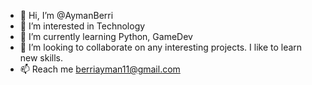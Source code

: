 - 👋 Hi, I’m @AymanBerri
- 👀 I’m interested in Technology
- 🌱 I’m currently learning Python, GameDev
- 💞️ I’m looking to collaborate on any interesting projects. I like to learn new skills.
- 📫 Reach me berriayman11@gmail.com

<!---
AymanBerri/AymanBerri is a ✨ special ✨ repository because its `README.md` (this file) appears on your GitHub profile.
You can click the Preview link to take a look at your changes.
--->
